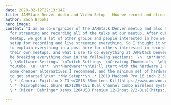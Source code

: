```yaml
---
date: 2020-02-12T22:13:14Z
title: JAMStack Denver Audio and Video Setup - How we record and stream our Meetup
author: Zach Brooks
hero_image: ''
content: "I am an co-organizer of the JAMStack Denver meetup and also the A/V guru
  for streaming and recording all of the talks at our meetup. After our February 2020
  meetup, we got a lot of other groups and people interested in how we have things
  setup for recording and live streaming everything. So I thought it would be best
  to explain everything in a post here for others interested in recording/streaming
  their own meetups, and what I use to do everything at JAMStack Denver. \n\nI will
  be breaking everything down in the following sections:  \n  \n**Hardware**  \n**Software
  \ \nSoftware Settings  \nTwitch Settings  \nCreating Thumbnails  \nUploading to
  Youtube  \n  \n**  \n**Hardware**\n\nI'll start with the hardware I use for my setup,
  some cheaper alternatives I recommend, and the minimum set of hardware you'll need
  to get started.\n\n* **My Setup**\n  * [2019 Macbook Pro 16 inch 2.3GHz 8‑core](https://www.apple.com/us-hed/shop/buy-mac/macbook-pro/16-inch-space-gray-2.3ghz-8-core-processor-1tb)\n
  \ * [Camera: Fujifilm X-T3 w/XF18-55mm Lens Kit](https://www.amazon.com/gp/product/B07H3PLXZ3/ref=ppx_yo_dt_b_search_asin_title?ie=UTF8&psc=1)\n
  \ * [Microphones: Shure BLX1288/CVL Dual Channel Combo Wireless System](https://www.amazon.com/gp/product/B016APL6UG/ref=ppx_yo_dt_b_search_asin_title?ie=UTF8&psc=1)\n
  \ * [Mixer: Behringer Xenyx 1204USB Premium 12-Input 2/2-Bus](https://www.amazon.com/Behringer-Xenyx-1204USB-Premium-12-Input/dp/B00871VO5Y/ref=sr_1_1?keywords=behringer+1204&qid=1581548595&s=musical-instruments&sr=1-1)"

---
```

